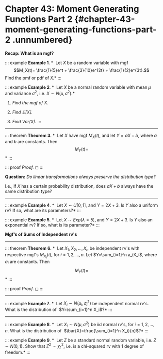 # Chapter 43: Moment Generating Functions Part 2 {#chapter-43-moment-generating-functions-part-2 .unnumbered}

**Recap: What is an mgf?**

::: example
**Example 1**. *  Let $X$ be a random variable with mgf
$$M_X(t)= \frac{1}{5}e^t + \frac{3}{10}e^{2t} + \frac{1}{2}e^{3t}.$$
Find the pmf or pdf of $X$.*
:::

::: example
**Example 2**. *  Let $X$ be a normal random variable with mean $\mu$
and variance $\sigma^2$, i.e. $X \sim N(\mu,\sigma^2)$.*

1.  *Find the mgf of $X$.*

2.  *Find $\mathbb{E}[X]$.*

3.  *Find $Var(X)$.*
:::

------------------------------------------------------------------------

::: theorem
**Theorem 3**. *  Let $X$ have mgf $M_X(t)$, and let $Y=aX+b$, where $a$
and $b$ are constants. Then $$M_Y(t)=$$*
:::

::: proof
*Proof.* ◻
:::

**Question:** *Do linear transformations always preserve the
distribution type?*

I.e., if $X$ has a certain probability distribution, does $aX+b$ always
have the same distribution type?

------------------------------------------------------------------------

::: example
**Example 4**. *  Let $X \sim U[0,1]$, and $Y = 2X+3$. Is $Y$ also a
uniform rv? If so, what are its parameters?*
:::

::: example
**Example 5**. *  Let $X \sim Exp(\lambda=5)$, and $Y = 2X+3$. Is $Y$
also an exponential rv? If so, what is its parameter?*
:::

**Mgf's of Sums of Independent rv's**

------------------------------------------------------------------------

::: theorem
**Theorem 6**. *  Let $X_1, X_2, \ldots, X_n$ be independent rv's with
respective mgf's $M_{X_i}(t)$, for $i=1,2,\ldots,n$. Let
$Y=\sum_{i=1}^n a_iX_i$, where $a_i$ are constants. Then
$$M_Y(t)= %\Pi_{i=1}^n M_{X_i}(a_it).$$*
:::

::: proof
*Proof.* ◻
:::

------------------------------------------------------------------------

::: example
**Example 7**. *  Let $X_i \sim N(\mu_i, \sigma_i^2)$ be independent
normal rv's. What is the distribution of  $Y=\sum_{i=1}^n X_i$?*
:::

------------------------------------------------------------------------

::: example
**Example 8**. *  Let $X_i \sim N(\mu, \sigma^2)$ be iid normal rv's,
for $i=1,2,\ldots,n$. What is the distribution
of  $\bar{X}=\frac{\sum_{i=1}^n X_i}{n}$?*
:::

::: example
**Example 9**. *  Let $Z$ be a standard normal random variable, i.e.
$Z \sim N(0,1)$. Show that $Z^2 \sim \chi_1^2$, i.e. is a chi-squared rv
with 1 degree of freedom.*
:::
